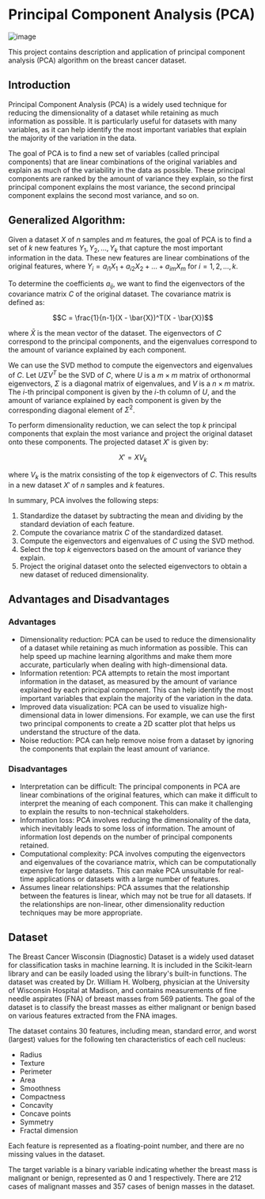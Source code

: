 # Principal Component Analysis (PCA)

![image](https://user-images.githubusercontent.com/120424457/233861322-e5a6002c-6eb6-447c-b011-983e1eefe326.png)


This project contains description and application of principal component analysis (PCA) algorithm on the breast cancer dataset.

## Introduction

Principal Component Analysis (PCA) is a widely used technique for reducing the dimensionality of a dataset while retaining as much information as possible. It is particularly useful for datasets with many variables, as it can help identify the most important variables that explain the majority of the variation in the data.

The goal of PCA is to find a new set of variables (called principal components) that are linear combinations of the original variables and explain as much of the variability in the data as possible. These principal components are ranked by the amount of variance they explain, so the first principal component explains the most variance, the second principal component explains the second most variance, and so on.

## Generalized Algorithm: 

Given a dataset $X$ of $n$ samples and $m$ features, the goal of PCA is to find a set of $k$ new features $Y_1, Y_2, \dots, Y_k$ that capture the most important information in the data. These new features are linear combinations of the original features, where $Y_i = a_{i1}X_1 + a_{i2}X_2 + \dots + a_{im}X_m$ for $i = 1, 2, \dots, k$.

To determine the coefficients $a_{ij}$, we want to find the eigenvectors of the covariance matrix $C$ of the original dataset. The covariance matrix is defined as:

$$C = \frac{1}{n-1}(X - \bar{X})^T(X - \bar{X})$$

where $\bar{X}$ is the mean vector of the dataset. The eigenvectors of $C$ correspond to the principal components, and the eigenvalues correspond to the amount of variance explained by each component.

We can use the SVD method to compute the eigenvectors and eigenvalues of $C$. Let $U\Sigma V^T$ be the SVD of $C$, where $U$ is a $m \times m$ matrix of orthonormal eigenvectors, $\Sigma$ is a diagonal matrix of eigenvalues, and $V$ is a $n \times m$ matrix. The $i$-th principal component is given by the $i$-th column of $U$, and the amount of variance explained by each component is given by the corresponding diagonal element of $\Sigma^2$.

To perform dimensionality reduction, we can select the top $k$ principal components that explain the most variance and project the original dataset onto these components. The projected dataset $X'$ is given by:

$$X' = XV_k$$

where $V_k$ is the matrix consisting of the top $k$ eigenvectors of $C$. This results in a new dataset $X'$ of $n$ samples and $k$ features.

In summary, PCA involves the following steps:

1. Standardize the dataset by subtracting the mean and dividing by the standard deviation of each feature.
2. Compute the covariance matrix $C$ of the standardized dataset.
3. Compute the eigenvectors and eigenvalues of $C$ using the SVD method.
4. Select the top $k$ eigenvectors based on the amount of variance they explain.
5. Project the original dataset onto the selected eigenvectors to obtain a new dataset of reduced dimensionality.


## Advantages and Disadvantages

### Advantages

- Dimensionality reduction: PCA can be used to reduce the dimensionality of a dataset while retaining as much information as possible. This can help speed up machine learning algorithms and make them more accurate, particularly when dealing with high-dimensional data.
- Information retention: PCA attempts to retain the most important information in the dataset, as measured by the amount of variance explained by each principal component. This can help identify the most important variables that explain the majority of the variation in the data.
- Improved data visualization: PCA can be used to visualize high-dimensional data in lower dimensions. For example, we can use the first two principal components to create a 2D scatter plot that helps us understand the structure of the data.
- Noise reduction: PCA can help remove noise from a dataset by ignoring the components that explain the least amount of variance.


### Disadvantages

- Interpretation can be difficult: The principal components in PCA are linear combinations of the original features, which can make it difficult to interpret the meaning of each component. This can make it challenging to explain the results to non-technical stakeholders.
- Information loss: PCA involves reducing the dimensionality of the data, which inevitably leads to some loss of information. The amount of information lost depends on the number of principal components retained.
- Computational complexity: PCA involves computing the eigenvectors and eigenvalues of the covariance matrix, which can be computationally expensive for large datasets. This can make PCA unsuitable for real-time applications or datasets with a large number of features.
- Assumes linear relationships: PCA assumes that the relationship between the features is linear, which may not be true for all datasets. If the relationships are non-linear, other dimensionality reduction techniques may be more appropriate.

## Dataset
The Breast Cancer Wisconsin (Diagnostic) Dataset is a widely used dataset for classification tasks in machine learning. It is included in the Scikit-learn library and can be easily loaded using the library's built-in functions. The dataset was created by Dr. William H. Wolberg, physician at the University of Wisconsin Hospital at Madison, and contains measurements of fine needle aspirates (FNA) of breast masses from 569 patients. The goal of the dataset is to classify the breast masses as either malignant or benign based on various features extracted from the FNA images.

The dataset contains 30 features, including mean, standard error, and worst (largest) values for the following ten characteristics of each cell nucleus:

* Radius
* Texture
* Perimeter
* Area
* Smoothness
* Compactness
* Concavity
* Concave points
* Symmetry
* Fractal dimension

Each feature is represented as a floating-point number, and there are no missing values in the dataset.

The target variable is a binary variable indicating whether the breast mass is malignant or benign, represented as 0 and 1 respectively. There are 212 cases of malignant masses and 357 cases of benign masses in the dataset.


